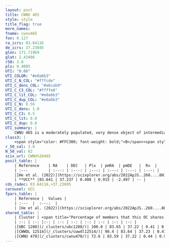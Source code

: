 ```yaml
---
layout: post
title: CWNU 465
style: style
title_flag: true
more_names: 
fname: cwnu465
fov: 0.127
ra_icrs: 83.64116
de_icrs: 37.23695
glon: 171.71969
glat: 2.43406
r50: 3.8
plx: 0.4085
UTI: "0.00"
UTI_COLOR: "#e0a6b3"
UTI_C_N_COL: "#f7fcde"
UTI_C_dens_COL: "#a6cab9"
UTI_C_C3_COL: "#ffffe8"
UTI_C_lit_COL: "#e0a6b3"
UTI_C_dup_COL: "#e0a6b3"
UTI_C_N: 0.56
UTI_C_dens: 1.0
UTI_C_C3: 0.5
UTI_C_lit: 0.0
UTI_C_dup: 0.0
UTI_summary: |
    CWNU 465 is a moderately populated, very dense object of intermediate C3 quality. It was recently reported in the literature.<br><br><span style="color: #99180f; font-weight: bold;">Warning: </span>This is very likely a duplicate object, which shares a large percentage of members with at least one previously reported entry, and a significant percentage with at least one entry reported in the same catalogue.
class3: |
    <span style="color: #FFC300; font-weight: bold;">B</span><span style="color: #FFC300; font-weight: bold;">B</span>
r_50_val: 3.8
N_50_val: 62
scix_url: CWNU%20465
posit_table: |
    | Reference    | RA    | DEC   | Plx  | pmRA  | pmDE   |  Rv  |
    | :---         | :---: | :---: | :---: | :---: | :---: | :---: |
    |[He et al. (2022)](https://scixplorer.org/abs/2022ApJS..260....8H) | 83.617 | 37.243 | 0.41 | 0.91 | -2.5 | -- |
    | **UCC** |83.641 | 37.237 | 0.408 | 0.915 | -2.497 | -- | 
cds_radec: 83.64116,+37.23695
carousel: UCC
fpars_table: |
    | Reference |  Values |
    | :---  |  :---:  |
    | [He et al. (2022)](https://scixplorer.org/abs/2022ApJS..260....8H) | `AG=3.0, m-M=13.4, logAge=6.7, Z=0.028` |
shared_table: |
    | Cluster | <span title="Percentage of members that this OC shares with the ones listed">%</span>   | RA   | DEC   | Plx   | pmRA  | pmDE  | Rv | UTI |
    | :-: | :-: |:-: | :-: | :-: | :-: | :-: | :-: | :-: |
    |[UBC 1280](/_clusters/ubc1280/)| 100.0 | 83.65 | 37.22 | 0.41 | 0.92 | -2.49 | 26.19 |0.59 |
    |[CWWDL 12514](/_clusters/cwwdl12514/)| 98.4 | 83.64 | 37.23 | 0.41 | 0.92 | -2.49 | -- |0.0 |
    |[CWNU 470](/_clusters/cwnu470/)| 72.6 | 83.59 | 37.22 | 0.44 | 0.94 | -2.48 | 26.41 |0.13 |
---
```

